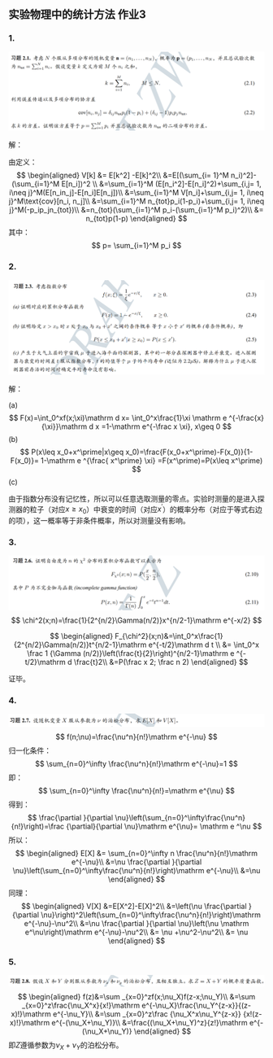 ## 实验物理中的统计方法 作业3

### 1. 

![image-20250314183408754](https://raw.githubusercontent.com/stur007/img/main/img/202503141834893.png)

解：

由定义：
$$
\begin{aligned}
V[k] &= E[k^2] -E[k]^2\\
&=E[(\sum_{i= 1}^M n_i)^2]-(\sum_{i=1}^M E[n_i])^2 \\
&=\sum_{i=1}^M (E[n_i^2]-E[n_i]^2)+\sum_{i,j= 1, i\neq j}^M(E[n_in_j]-E[n_i]E[n_j])\\
&=\sum_{i=1}^M V[n_i]+\sum_{i,j= 1, i\neq j}^M\text{cov}[n_i, n_j]\\
&=\sum_{i=1}^M n_{tot}p_i(1-p_i)+\sum_{i,j= 1, i\neq j}^M(-p_ip_jn_{tot})\\
&=n_{tot}(\sum_{i=1}^M p_i-(\sum_{i=1}^M p_i)^2)\\
&= n_{tot}p(1-p)
\end{aligned}
$$
其中：
$$
p= \sum_{i=1}^M p_i
$$

### 2.

![image-20250314183448555](https://raw.githubusercontent.com/stur007/img/main/img/202503141834666.png)

解：

(a)
$$
F(x)=\int_0^xf(x;\xi)\mathrm d x= \int_0^x\frac{1}\xi \mathrm e ^{-\frac{x}{\xi}}\mathrm d x =1-\mathrm e^{-\frac x \xi}, x\geq 0
$$
(b)
$$
P(x\leq x_0+x^\prime|x\geq x_0)=\frac{F(x_0+x^\prime)-F(x_0)}{1-F(x_0)}= 1-\mathrm e ^{\frac{ x^\prime} \xi} =F(x^\prime)=P(x\leq x^\prime)
$$
(c)

由于指数分布没有记忆性，所以可以任意选取测量的零点。实验时测量的是进入探测器的粒子（对应$x\geq x_0$）中衰变的时间（对应$x^\prime$）的概率分布（对应于等式右边的项），这一概率等于非条件概率，所以对测量没有影响。

### 3.

![image-20250314183508356](https://raw.githubusercontent.com/stur007/img/main/img/202503141835442.png)
$$
\chi^2(x;n)=\frac{1}{2^{n/2}\Gamma(n/2)}x^{n/2-1}\mathrm e^{-x/2}
$$

$$
\begin{aligned}
F_{\chi^2}(x;n)&=\int_0^x\frac{1}{2^{n/2}\Gamma(n/2)}t^{n/2-1}\mathrm e^{-t/2}\mathrm d t \\
&= \int_0^x \frac 1 {\Gamma (n/2)}\left(\frac{t}{2}\right)^{n/2-1}\mathrm e ^{-t/2}\mathrm d \frac{t}2\\
&=P(\frac x 2; \frac n 2)
\end{aligned}
$$

证毕。

### 4.

![image-20250314183522305](https://raw.githubusercontent.com/stur007/img/main/img/202503141835380.png)
$$
f(n;\nu)=\frac{\nu^n}{n!}\mathrm e^{-\nu}
$$
归一化条件：
$$
\sum_{n=0}^\infty  \frac{\nu^n}{n!}\mathrm e^{-\nu}=1
$$
即：
$$
\sum_{n=0}^\infty  \frac{\nu^n}{n!}=\mathrm e^{\nu}
$$
得到：
$$
\frac{\partial }{\partial \nu}\left(\sum_{n=0}^\infty\frac{\nu^n}{n!}\right)=\frac {\partial}{\partial \nu}\mathrm e^{\nu}= \mathrm e ^\nu
$$
所以：
$$
\begin{aligned}
E[X] &= \sum_{n=0}^\infty n \frac{\nu^n}{n!}\mathrm e^{-\nu}\\
&=\nu \frac{\partial }{\partial \nu}\left(\sum_{n=0}^\infty\frac{\nu^n}{n!}\right)\mathrm e^{-\nu}\\
&=\nu
\end{aligned}
$$
同理：
$$
\begin{aligned}
V[X] &=E[X^2]-E[X]^2\\
&=\left(\nu \frac{\partial }{\partial \nu}\right)^2\left(\sum_{n=0}^\infty\frac{\nu^n}{n!}\right)\mathrm e^{-\nu}-\nu^2\\
&=\nu \frac{\partial }{\partial \nu}\left(\nu \mathrm e^\nu\right)\mathrm e^{-\nu}-\nu^2\\
&= \nu +\nu^2-\nu^2\\
&= \nu
\end{aligned}
$$


### 5.

![image-20250314183535880](https://raw.githubusercontent.com/stur007/img/main/img/202503141835927.png)
$$
\begin{aligned}
f(z)&=\sum _{x=0}^zf(x;\nu_X)f(z-x;\nu_Y)\\
&=\sum _{x=0}^z\frac{\nu_X^x}{x!}\mathrm e^{-\nu_X}\frac{\nu_Y^{z-x}}{(z-x)!}\mathrm e^{-\nu_Y}\\
&=\sum _{x=0}^z\frac {\nu_X^x\nu_Y^{z-x}} {x!(z-x)!}\mathrm e^{-(\nu_X+\nu_Y)}\\
&=\frac{(\nu_X+\nu_Y)^z}{z!}\mathrm e^{-(\nu_X+\nu_Y)}
\end{aligned}
$$
即$Z$遵循参数为$\nu_X+\nu_Y$的泊松分布。